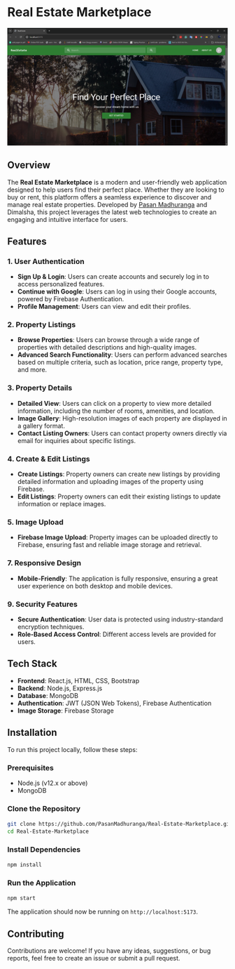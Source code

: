 # Real Estate Marketplace

![Home](/client/screenshots/Home.png)

## Overview

The **Real Estate Marketplace** is a modern and user-friendly web application designed to help users find their perfect place. Whether they are looking to buy or rent, this platform offers a seamless experience to discover and manage real estate properties. Developed by [Pasan Madhuranga](https://github.com/PasanMadhuranga) and Dimalsha, this project leverages the latest web technologies to create an engaging and intuitive interface for users.

## Features

### 1. User Authentication
- **Sign Up & Login**: Users can create accounts and securely log in to access personalized features.
- **Continue with Google**: Users can log in using their Google accounts, powered by Firebase Authentication.
- **Profile Management**: Users can view and edit their profiles.

### 2. Property Listings
- **Browse Properties**: Users can browse through a wide range of properties with detailed descriptions and high-quality images.
- **Advanced Search Functionality**: Users can perform advanced searches based on multiple criteria, such as location, price range, property type, and more.

### 3. Property Details
- **Detailed View**: Users can click on a property to view more detailed information, including the number of rooms, amenities, and location.
- **Image Gallery**: High-resolution images of each property are displayed in a gallery format.
- **Contact Listing Owners**: Users can contact property owners directly via email for inquiries about specific listings.

### 4. Create & Edit Listings
- **Create Listings**: Property owners can create new listings by providing detailed information and uploading images of the property using Firebase.
- **Edit Listings**: Property owners can edit their existing listings to update information or replace images.

### 5. Image Upload
- **Firebase Image Upload**: Property images can be uploaded directly to Firebase, ensuring fast and reliable image storage and retrieval.

### 7. Responsive Design
- **Mobile-Friendly**: The application is fully responsive, ensuring a great user experience on both desktop and mobile devices.

### 9. Security Features
- **Secure Authentication**: User data is protected using industry-standard encryption techniques.
- **Role-Based Access Control**: Different access levels are provided for users.

## Tech Stack

- **Frontend**: React.js, HTML, CSS, Bootstrap
- **Backend**: Node.js, Express.js
- **Database**: MongoDB
- **Authentication**: JWT (JSON Web Tokens), Firebase Authentication
- **Image Storage**: Firebase Storage

## Installation

To run this project locally, follow these steps:

### Prerequisites

- Node.js (v12.x or above)
- MongoDB

### Clone the Repository

```bash
git clone https://github.com/PasanMadhuranga/Real-Estate-Marketplace.git
cd Real-Estate-Marketplace
```

### Install Dependencies

```bash
npm install
```

### Run the Application

```bash
npm start
```

The application should now be running on `http://localhost:5173`.

## Contributing

Contributions are welcome! If you have any ideas, suggestions, or bug reports, feel free to create an issue or submit a pull request.